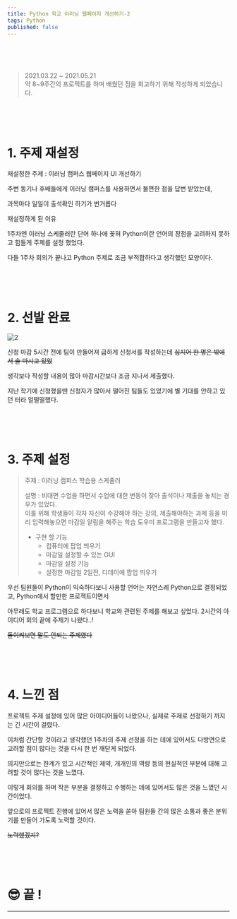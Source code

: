```yaml
---
title: Python 학교 이러닝 웹페이지 개선하기-2
tags: Python
published: false
---
```

<br>
<br>
<br>

> 2021.03.22 ~ 2021.05.21   
> 약 8~9주간의 프로젝트를 하며 배웠던 점을 회고하기 위해 작성하게 되었습니다.

<br>
<br>
<br>

# 1. 주제 재설정
재설정한 주제 : 이러닝 캠퍼스 웹페이지 UI 개선하기

주변 동기나 후배들에게 이러닝 캠퍼스를 사용하면서 불편한 점을 답변 받았는데,

과목마다 일일이 출석확인 하기가 번거롭다


재설정하게 된 이유

1주차엔 이러닝 스케줄러란 단어 하나에 꽂혀 Python이란 언어의 장점을 고려하지 못하고 힘들게 주제를 설정 했었다.

다들 1주차 회의가 끝나고 Python 주제로 조금 부적합하다고 생각했던 모양이다.
 


<br>
<br>
<br>

# 2. 선발 완료
![2](https://user-images.githubusercontent.com/60254939/125379636-d963e180-e3cb-11eb-9cf3-5c97743e14fb.png)

신청 마감 5시간 전에 팀이 만들어져 급하게 신청서를 작성하는데 ~~심지어 한 명은 밖에서 술 마시고 있었~~

생각보다 작성할 내용이 많아 마감시간보다 조금 지나서 제출했다.

지난 학기에 신청했을땐 신청자가 많아서 떨어진 팀들도 있었기에 별 기대를 안하고 있던 터라 얼떨떨했다.

<br>
<br>
<br>

# 3. 주제 설정
> 주제 : 이러닝 캠퍼스 학습용 스케줄러
> 
> 설명 : 비대면 수업을 하면서 수업에 대한 변동이 잦아 출석이나 제출을 놓치는 경우가 있었다.   
> 이를 위해 학생들이 각자 자신이 수강해야 하는 강의, 제출해야하는 과제 등을 미리 입력해놓으면 마감일 알림을 해주는 학습 도우미 프로그램을 만들고자 했다.
> - 구현 할 기능
>   - 컴퓨터에 팝업 띄우기
>   - 마감일 설정할 수 있는 GUI
>   - 마감일 설정 기능
>   - 설정한 마감일 2일전, 디데이에 팝업 띄우기

우선 팀원들이 Python이 익숙하다보니 사용할 언어는 자연스레 Python으로 결정되었고, Python에서 할만한 프로젝트이면서

아무래도 학교 프로그램으로 하다보니 학교와 관련된 주제를 해보고 싶었다. 2시간의 아이디어 회의 끝에 주제가 나왔다..!

~~돌이켜보면 말도 안되는 주제였다~~
 
<br>
<br>
<br>

# 4. 느낀 점
프로젝트 주제 설정에 있어 많은 아이디어들이 나왔으나, 실제로 주제로 선정하기 까지는 긴 시간이 걸렸다. 

이처럼 간단할 것이라고 생각했던 1주차의 주제 선정을 하는 데에 있어서도 다방면으로 고려할 점이 많다는 것을 다시 한 번 깨닫게 되었다. 

의지만으로는 한계가 있고 시간적인 제약, 개개인의 역량 등의 현실적인 부분에 대해 고려할 것이 많다는 것을 느꼈다. 

이렇게 회의를 하며 작은 부분을 결정하고 수행하는 데에 있어서도 많은 것을 느꼈던 시간이었다. 

앞으로의 프로젝트 진행에 있어서 많은 노력을 쏟아 팀원들 간의 많은 소통과 좋은 분위기를 만들어 가도록 노력할 것이다.

~~노력했겠지?~~

<br>
<br> 
<br>

# 😎 끝 !


<!--more-->

---
